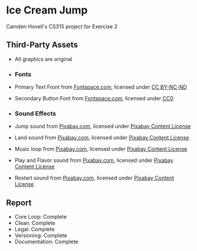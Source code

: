 # Ice Cream Jump

Camden Hovell's CS315 project for Exercise 2

## Third-Party Assets

 - All graphics are original

 - ### Fonts
  - Primary Text Front from [Fontspace.com](https://www.fontspace.com/melted-font-f64133), licensed under [CC BY-NC-ND](https://creativecommons.org/licenses/by-nc-nd/4.0/)
  - Secondary Button Font from [Fontspace.com](https://www.fontspace.com/melted-font-f64133), licensed under [CC0](https://creativecommons.org/public-domain/cc0/)
 
 - ### Sound Effects
  - Jump sound from [Pixabay.com](https://pixabay.com/sound-effects/slimejump-6913/), licensed under [Pixabay Content License](https://pixabay.com/service/terms/)
  - Land sound from [Pixabay.com](https://pixabay.com/sound-effects/walk-wet-86710/), licensed under [Pixabay Content License](https://pixabay.com/service/terms/)
  - Music loop from [Pixabay.com](https://pixabay.com/music/video-games-game-music-loop-19-153393/), licensed under [Pixabay Content License](https://pixabay.com/service/terms/)
  - Play and Flavor sound from [Pixabay.com](https://pixabay.com/sound-effects/menu-select-button-182476/), licensed under [Pixabay Content License](https://pixabay.com/service/terms/)
  - Restart sound from [Pixabay.com](https://pixabay.com/sound-effects/click-button-app-147358/), licensed under [Pixabay Content License](https://pixabay.com/service/terms/)

## Report
 - Core Loop: Complete
 - Clean: Complete
 - Legal: Complete
 - Versioning: Complete
 - Documentation: Complete